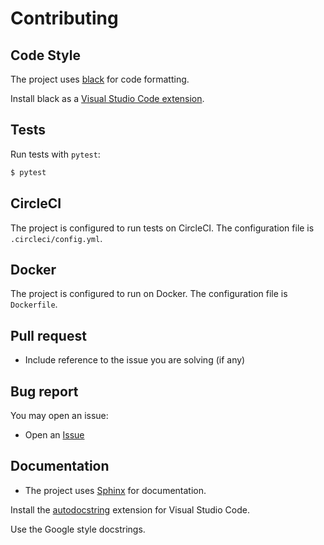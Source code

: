 # Contributing

## Code Style

The project uses [black](https://pypi.org/project/black/) for code formatting.

Install black as a [Visual Studio Code extension](https://marketplace.visualstudio.com/items?itemName=ms-python.black-formatter).

## Tests

Run tests with `pytest`:

```bash
$ pytest
```

## CircleCI

The project is configured to run tests on CircleCI. The configuration file is `.circleci/config.yml`.

## Docker

The project is configured to run on Docker. The configuration file is `Dockerfile`. 


## Pull request

- Include reference to the issue you are solving (if any)


## Bug report

You may open an issue:

- Open an [Issue](/issues/new)


## Documentation

- The project uses [Sphinx](https://www.sphinx-doc.org/en/master/) for documentation.

Install the [autodocstring](https://marketplace.visualstudio.com/items?itemName=njpwerner.autodocstring) extension for Visual Studio Code.

Use the Google style docstrings.
